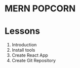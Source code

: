 # MERN POPCORN

# Lessons

1. Introduction
2. Install tools
3. Create React App
4. Create Git Repository
